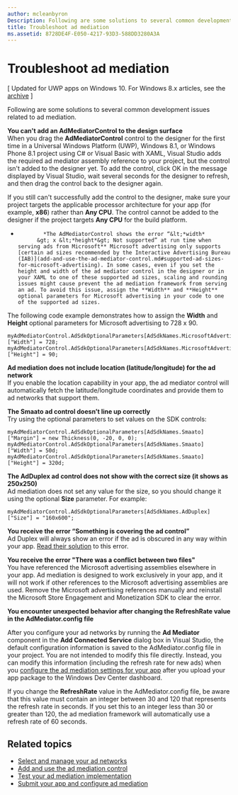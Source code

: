 ```yaml
---
author: mcleanbyron
Description: Following are some solutions to several common development issues related to ad mediation.
title: Troubleshoot ad mediation
ms.assetid: 8728DE4F-E050-4217-93D3-588DD3280A3A
---
```


# Troubleshoot ad mediation


\[ Updated for UWP apps on Windows 10. For Windows 8.x articles, see the [archive](http://go.microsoft.com/fwlink/p/?linkid=619132) \]

Following are some solutions to several common development issues related to ad mediation.

**You can't add an AdMediatorControl to the design surface**  
When you drag the **AdMediatorControl** control to the designer for the first time in a Universal Windows Platform (UWP), Windows 8.1, or Windows Phone 8.1 project using C# or Visual Basic with XAML, Visual Studio adds the required ad mediator assembly reference to your project, but the control isn't added to the designer yet. To add the control, click OK in the message displayed by Visual Studio, wait several seconds for the designer to refresh, and then drag the control back to the designer again.

If you still can't successfully add the control to the designer, make sure your project targets the applicable processor architecture for your app (for example, **x86**) rather than **Any CPU**. The control cannot be added to the designer if the project targets **Any CPU** for the build platform.

*
              *The AdMediatorControl shows the error “&lt;*width*
            &gt; x &lt;*height*&gt; Not supported” at run time when serving ads from Microsoft** Microsoft advertising only supports [certain ad sizes recommended by the Interactive Advertising Bureau (IAB)](add-and-use-the-ad-mediator-control.md#supported-ad-sizes-for-microsoft-advertising). In some cases, even if you set the height and width of the ad mediator control in the designer or in your XAML to one of these supported ad sizes, scaling and rounding issues might cause prevent the ad mediation framework from serving an ad. To avoid this issue, assign the **Width** and **Height** optional parameters for Microsoft advertising in your code to one of the supported ad sizes.

The following code example demonstrates how to assign the **Width** and **Height** optional parameters for Microsoft advertising to 728 x 90.

```CSharp
myAdMediatorControl.AdSdkOptionalParameters[AdSdkNames.MicrosoftAdvertising]["Width"] = 728;
myAdMediatorControl.AdSdkOptionalParameters[AdSdkNames.MicrosoftAdvertising]["Height"] = 90;
```

**Ad mediation does not include location (latitude/longitude) for the ad network**  
If you enable the location capability in your app, the ad mediator control will automatically fetch the latitude/longitude coordinates and provide them to ad networks that support them.

**The Smaato ad control doesn’t line up correctly**  
Try using the optional parameters to set values on the SDK controls:

```CSharp
myAdMediatorControl.AdSdkOptionalParameters[AdSdkNames.Smaato]["Margin"] = new Thickness(0, -20, 0, 0);
myAdMediatorControl.AdSdkOptionalParameters[AdSdkNames.Smaato]["Width"] = 50d;
myAdMediatorControl.AdSdkOptionalParameters[AdSdkNames.Smaato]["Height"] = 320d;
```

**The AdDuplex ad control does not show with the correct size (it shows as 250x250)**  
Ad mediation does not set any value for the size, so you should change it using the optional **Size** parameter. For example:

```CSharp
myAdMediatorControl.AdSdkOptionalParameters[AdSdkNames.AdDuplex]["Size"] = "160x600";
```

**You receive the error “Something is covering the ad control”**  
Ad Duplex will always show an error if the ad is obscured in any way within your app. [Read their solution](http://blog.adduplex.com/2014/01/solving-something-is-covering-ad.mdl) to this error.

**You receive the error "There was a conflict between two files"**  
You have referenced the Microsoft advertising assemblies elsewhere in your app. Ad mediation is designed to work exclusively in your app, and it will not work if other references to the Microsoft advertising assemblies are used. Remove the Microsoft advertising references manually and reinstall the Microsoft Store Engagement and Monetization SDK to clear the error.

**You encounter unexpected behavior after changing the RefreshRate value in the AdMediator.config file**

After you configure your ad networks by running the **Ad Mediator** component in the **Add Connected Service** dialog box in Visual Studio, the default configuration information is saved to the AdMediator.config file in your project. You are not intended to modify this file directly. Instead, you can modify this information (including the refresh rate for new ads) when you [configure the ad mediation settings for your app](submit-your-app-and-configure-ad-mediation.md) after you upload your app package to the Windows Dev Center dashboard.

If you change the **RefreshRate** value in the AdMediator.config file, be aware that this value must contain an integer between 30 and 120 that represents the refresh rate in seconds. If you set this to an integer less than 30 or greater than 120,  the ad mediation framework will automatically use a refresh rate of 60 seconds.

## Related topics

* [Select and manage your ad networks](select-and-manage-your-ad-networks.md)
* [Add and use the ad mediation control](add-and-use-the-ad-mediator-control.md)
* [Test your ad mediation implementation](test-your-ad-mediation-implementation.md)
* [Submit your app and configure ad mediation](submit-your-app-and-configure-ad-mediation.md)
 

 


<!--HONumber=Jun16_HO3-->


